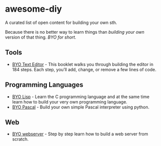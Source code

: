 # awesome-diy
A curated list of open content for building your own sth.

Because there is no better way to learn things than *building your own* version of that thing. *BYO for short.*

## Tools
  - [BYO Text Editor](https://viewsourcecode.org/snaptoken/kilo/) - This booklet walks you through building the editor in 184 steps. Each step, you’ll add, change, or remove a few lines of code. 

## Programming Languages

  - [BYO Lisp](http://www.buildyourownlisp.com/contents) - Learn the C programming language and at the same time learn how to build your very own programming language.
  - [BYO Pascal](https://ruslanspivak.com/lsbasi-part1/) - Build your own simple Pascal interpreter using python.
  
## Web

  - [BYO webserver](https://ruslanspivak.com/lsbaws-part1/) - Step by step learn how to build a web server from scratch.
